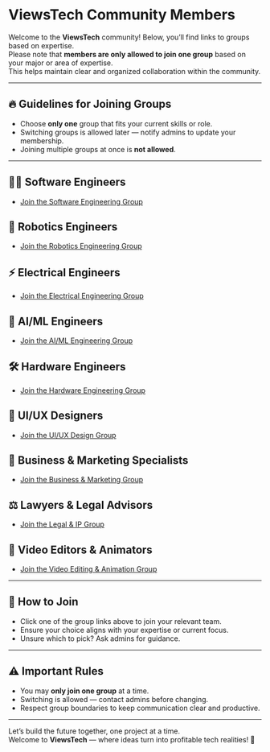 # ViewsTech Community Members

Welcome to the **ViewsTech** community! Below, you’ll find links to groups based on expertise.  
Please note that **members are only allowed to join one group** based on your major or area of expertise.  
This helps maintain clear and organized collaboration within the community.

---

## 🔥 **Guidelines for Joining Groups**
- Choose **only one** group that fits your current skills or role.
- Switching groups is allowed later — notify admins to update your membership.
- Joining multiple groups at once is **not allowed**.

---

## 👩‍💻 **Software Engineers**
- [Join the Software Engineering Group](#link-to-software-engineering-group)

## 🤖 **Robotics Engineers**
- [Join the Robotics Engineering Group](#link-to-robotics-engineering-group)

## ⚡ **Electrical Engineers**
- [Join the Electrical Engineering Group](#link-to-electrical-engineering-group)

## 🧠 **AI/ML Engineers**
- [Join the AI/ML Engineering Group](#link-to-ai-ml-engineering-group)

## 🛠️ **Hardware Engineers**
- [Join the Hardware Engineering Group](#link-to-hardware-engineering-group)

## 🎨 **UI/UX Designers**
- [Join the UI/UX Design Group](#link-to-ui-ux-design-group)

## 💼 **Business & Marketing Specialists**
- [Join the Business & Marketing Group](#link-to-business-marketing-group)

## ⚖️ **Lawyers & Legal Advisors**
- [Join the Legal & IP Group](#link-to-legal-group)

## 🎥 **Video Editors & Animators**
- [Join the Video Editing & Animation Group](#link-to-video-editing-group)

---

## 📝 **How to Join**
- Click one of the group links above to join your relevant team.
- Ensure your choice aligns with your expertise or current focus.
- Unsure which to pick? Ask admins for guidance.

---

## ⚠️ **Important Rules**
- You may **only join one group** at a time.
- Switching is allowed — contact admins before changing.
- Respect group boundaries to keep communication clear and productive.

---

Let’s build the future together, one project at a time.  
Welcome to **ViewsTech** — where ideas turn into profitable tech realities! 🚀
